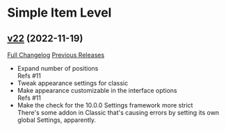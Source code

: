 # Simple Item Level

## [v22](https://github.com/kemayo/wow-simpleitemlevel/tree/v22) (2022-11-19)
[Full Changelog](https://github.com/kemayo/wow-simpleitemlevel/compare/v21...v22) [Previous Releases](https://github.com/kemayo/wow-simpleitemlevel/releases)

- Expand number of positions  
    Refs #11  
- Tweak appearance settings for classic  
- Make appearance customizable in the interface options  
    Refs #11  
- Make the check for the 10.0.0 Settings framework more strict  
    There's some addon in Classic that's causing errors by setting its own  
    global Settings, apparently.  
